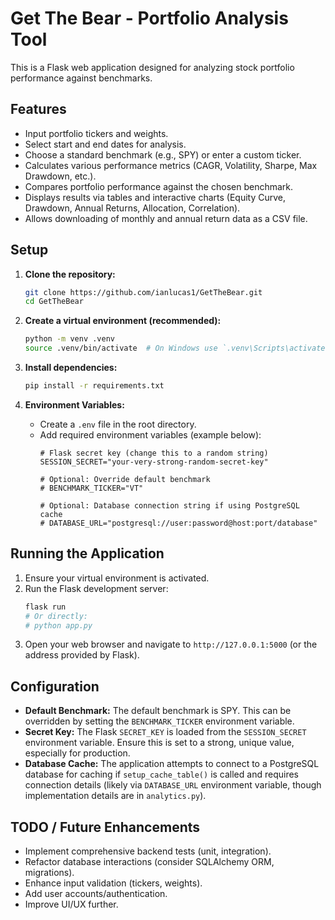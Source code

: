 # Get The Bear - Portfolio Analysis Tool

This is a Flask web application designed for analyzing stock portfolio performance against benchmarks.

## Features

*   Input portfolio tickers and weights.
*   Select start and end dates for analysis.
*   Choose a standard benchmark (e.g., SPY) or enter a custom ticker.
*   Calculates various performance metrics (CAGR, Volatility, Sharpe, Max Drawdown, etc.).
*   Compares portfolio performance against the chosen benchmark.
*   Displays results via tables and interactive charts (Equity Curve, Drawdown, Annual Returns, Allocation, Correlation).
*   Allows downloading of monthly and annual return data as a CSV file.

## Setup

1.  **Clone the repository:**
    ```bash
    git clone https://github.com/ianlucas1/GetTheBear.git
    cd GetTheBear
    ```

2.  **Create a virtual environment (recommended):**
    ```bash
    python -m venv .venv
    source .venv/bin/activate  # On Windows use `.venv\Scripts\activate`
    ```

3.  **Install dependencies:**
    ```bash
    pip install -r requirements.txt
    ```

4.  **Environment Variables:**
    *   Create a `.env` file in the root directory.
    *   Add required environment variables (example below):
        ```dotenv
        # Flask secret key (change this to a random string)
        SESSION_SECRET="your-very-strong-random-secret-key"

        # Optional: Override default benchmark
        # BENCHMARK_TICKER="VT"

        # Optional: Database connection string if using PostgreSQL cache
        # DATABASE_URL="postgresql://user:password@host:port/database"
        ```

## Running the Application

1.  Ensure your virtual environment is activated.
2.  Run the Flask development server:
    ```bash
    flask run
    # Or directly:
    # python app.py
    ```
3.  Open your web browser and navigate to `http://127.0.0.1:5000` (or the address provided by Flask).

## Configuration

*   **Default Benchmark:** The default benchmark is SPY. This can be overridden by setting the `BENCHMARK_TICKER` environment variable.
*   **Secret Key:** The Flask `SECRET_KEY` is loaded from the `SESSION_SECRET` environment variable. Ensure this is set to a strong, unique value, especially for production.
*   **Database Cache:** The application attempts to connect to a PostgreSQL database for caching if `setup_cache_table()` is called and requires connection details (likely via `DATABASE_URL` environment variable, though implementation details are in `analytics.py`).

## TODO / Future Enhancements

*   Implement comprehensive backend tests (unit, integration).
*   Refactor database interactions (consider SQLAlchemy ORM, migrations).
*   Enhance input validation (tickers, weights).
*   Add user accounts/authentication.
*   Improve UI/UX further. 
